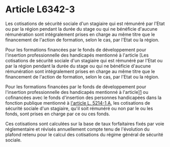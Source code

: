 # Article L6342-3

Les cotisations de sécurité sociale d'un stagiaire qui est rémunéré par l'Etat ou par la région pendant la durée du stage ou qui ne bénéficie d'aucune rémunération sont intégralement prises en charge au même titre que le financement de l'action de formation, selon le cas, par l'Etat ou la région. 

Pour les formations financées par le fonds de développement pour l'insertion professionnelle des handicapés mentionné à l'article [Les cotisations de sécurité sociale d'un stagiaire qui est rémunéré par l'Etat ou par la région pendant la durée du stage ou qui ne bénéficie d'aucune rémunération sont intégralement prises en charge au même titre que le financement de l'action de formation, selon le cas, par l'Etat ou la région. 

Pour les formations financées par le fonds de développement pour l'insertion professionnelle des handicapés mentionné à l'article][1] ou cofinancées avec le fonds d'insertion des personnes handicapées dans la fonction publique mentionné à [l'article L. 5214-1 A][2], les cotisations de sécurité sociale d'un stagiaire, qu'il soit rémunéré ou non par le ou les fonds, sont prises en charge par ce ou ces fonds. 

Ces cotisations sont calculées sur la base de taux forfaitaires fixés par voie réglementaire et révisés annuellement compte tenu de l'évolution du plafond retenu pour le calcul des cotisations du régime général de sécurité sociale.

 [1]: /affichCodeArticle.do?cidTexte=LEGITEXT000006072050&idArticle=LEGIARTI000006903723&dateTexte=&categorieLien=cid
 [2]: /affichCodeArticle.do?cidTexte=LEGITEXT000006072050&idArticle=LEGIARTI000024420085&dateTexte=&categorieLien=cid